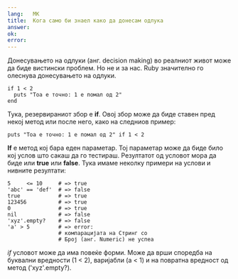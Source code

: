 ```yaml
---
lang:   МК
title:  Кога само би знаел како да донесам одлука
answer: 
ok:     
error:  
---
```


Донесувањето на одлуки (анг. decision making) во реалниот живот може да биде вистински проблем. Но не и за нас.
Ruby значително го олеснува донесувањето на одлуки.

    if 1 < 2
      puts "Тоа е точно: 1 е помал од 2"
    end

Тука, резервираниот збор е __if__. Овој збор може да биде ставен пред некој метод или после него, како на следниов пример:

    puts "Тоа е точно: 1 е помал од 2" if 1 < 2

__If__ е метод кој бара еден параметар. Тој параметар може да биде било кој услов што сакаш да го тестираш. Резултатот од условот мора да биде или __true__ или __false__.
Тука имаме неколку примери на услови и нивните резултати:

    5     <= 10     # => true
    'abc' == 'def'  # => false
    true            # => true
    123456          # => true
    0               # => true
    nil             # => false
    'xyz'.empty?    # => false
    'a' > 5         # => error:
                    # компарацијата на Стринг со
                    # Број (анг. Numeric) не успеа

 _if_ условот може да има повеќе форми. Може да врши споредба на буквални вредности (1 < 2),
варијабли (a < 1) и на повратна вредност од метод ('xyz'.empty?).
